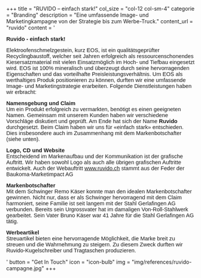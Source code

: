 +++
  title = "RUVIDO – einfach stark!"
 col_size = "col-12 col-sm-4"
  categorie = "Branding"
  description = "Eine umfassende Image- und Marketingkampagne von der Strategie bis zum Werbe-Truck."
  content_url = "ruvido"
  content =  '<p style="margin-left:0cm; margin-right:0cm"><span style="font-size:11pt"><span style="font-family:Calibri,sans-serif"><strong>Ruvido - einfach stark!</strong></span></span></p><p style="margin-left:0cm; margin-right:0cm"><span style="font-size:11pt"><span style="font-family:Calibri,sans-serif">Elektroofenschmelzgestein, kurz EOS, ist ein qualit&auml;tsgepr&uuml;fter Recyclingbaustoff, welcher seit Jahren erfolgreich als ressourcenschonendes Kiesersatzmaterial mit vielen Einsatzm&ouml;glich im Hoch- und Tiefbau eingesetzt wird. EOS ist 100% mineralisch und &uuml;berzeugt durch seine hervorragenden Eigenschaften und das vorteilhafte Preisleistungsverh&auml;ltnis. Um EOS als werthaltiges Produk positionieren zu k&ouml;nnen, durften wir eine umfassende Image- und Marketingstrategie erarbeiten. Folgende Dienstleistungen haben wir erbracht:</span></span></p><p style="margin-left:0cm; margin-right:0cm"><span style="font-size:11pt"><span style="font-family:Calibri,sans-serif"><strong>Namensgebung und Claim</strong></span></span><br /><span style="font-size:11pt"><span style="font-family:Calibri,sans-serif">Um ein Produkt erfolgreich zu vermarkten, ben&ouml;tigt es einen geeigneten Namen. Gemeinsam mit unserem Kunden haben wir verschiedene Vorschl&auml;ge diskutiert und gepr&uuml;ft. Am Ende hat sich der Name <strong>Ruvido</strong> durchgesetzt. Beim Claim haben wir uns f&uuml;r &laquo;einfach stark&raquo; entschieden. Dies insbesondere auch im Zusammenhang mit dem Markenbotschafter (siehe unten).</span></span></p><p><span style="font-size:11pt"><span style="font-family:Calibri,sans-serif"><strong>Logo, CD und Website</strong></span></span><br /><span style="font-size:11pt"><span style="font-family:Calibri,sans-serif">Entscheidend im Markenaufbau und der Kommunikation ist der grafische Auftritt. Wir haben sowohl Logo als auch alle übrigen grafischen Auftritte entwickelt. Auch der Webauftritt <span style="color:#0563c1"><u><a href="http://www.ruvido.ch" style="color:#0563c1; text-decoration:underline">www.ruvido.ch</a></u></span> stammt aus der Feder der Baukoma-Marketimpact AG</span></span></p><p><span style="font-size:11pt"><span style="font-family:Calibri,sans-serif"><strong>Markenbotschafter</strong></span></span><br /><span style="font-size:11pt"><span style="font-family:Calibri,sans-serif">Mit dem Schwinger Remo K&auml;ser konnte man den idealen Markenbotschafter gewinnen. Nicht nur, dass er als Schwinger hervorragend mit dem Claim harmoniert, seine Familie ist seit langem mit der Stahl Gerlafingen AG verbunden. Bereits sein Urgrossvater hat im damaligen Von-Roll-Stahlwerk gearbeitet. Sein Vater Bruno K&auml;ser war 41 Jahre f&uuml;r die Stahl Gerlafingen AG t&auml;tig.</span></span></p><p><span style="font-size:11pt"><span style="font-family:Calibri,sans-serif"><span style="font-size:11pt"><span style="font-family:Calibri,sans-serif"><strong>Werbeartikel</strong></span></span></span></span><br /><span style="font-size:11pt"><span style="font-family:Calibri,sans-serif">Streuartikel bieten eine hervorragende M&ouml;glichkeit, die Marke breit zu streuen und die Wahrnehmung zu steigern. Zu diesem Zweck durften wir Ruvido-Kugelschreiber und Tragtaschen produzieren.</span></span></p>'
  button = "Get In Touch"
  icon = "icon-bulb"
  img = "img/references/ruvido-campagne.jpg"
+++